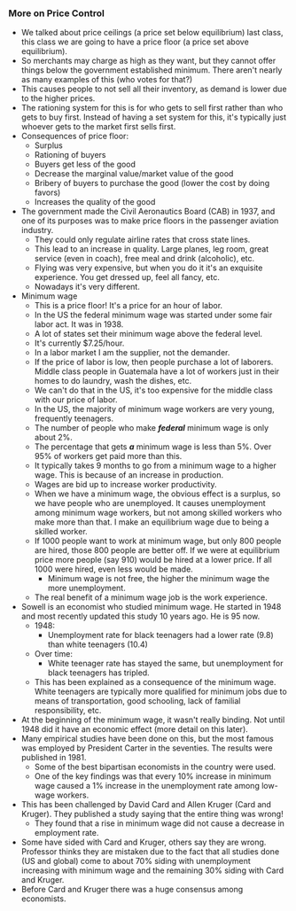 ### More on Price Control
- We talked about price ceilings (a price set below equilibrium) last class, this class we are going to have a price floor (a price set above equilibrium).
- So merchants may charge as high as they want, but they cannot offer things below the government established minimum. There aren't nearly as many examples of this (who votes for that?)
- This causes people to not sell all their inventory, as demand is lower due to the higher prices. 
- The rationing system for this is for who gets to sell first rather than who gets to buy first. Instead of having a set system for this, it's typically just whoever gets to the market first sells first.
- Consequences of price floor:
	- Surplus
	- Rationing of buyers
	- Buyers get less of the good
	- Decrease the marginal value/market value of the good
	- Bribery of buyers to purchase the good (lower the cost by doing favors)
	- Increases the quality of the good
- The government made the Civil Aeronautics Board (CAB) in 1937, and one of its purposes was to make price floors in the passenger aviation industry.
	- They could only regulate airline rates that cross state lines.
	- This lead to an increase in quality. Large planes, leg room, great service (even in coach), free meal and drink (alcoholic), etc.
	- Flying was very expensive, but when you do it it's an exquisite experience. You get dressed up, feel all fancy, etc.
	- Nowadays it's very different.
- Minimum wage
	- This is a price floor! It's a price for an hour of labor.
	- In the US the federal minimum wage was started under some fair labor act. It was in 1938.
	- A lot of states set their minimum wage above the federal level.
	- It's currently $7.25/hour.
	- In a labor market I am the supplier, not the demander.
	- If the price of labor is low, then people purchase a lot of laborers. Middle class people in Guatemala have a lot of workers just in their homes to do laundry, wash the dishes, etc. 
	- We can't do that in the US, it's too expensive for the middle class with our price of labor.
	- In the US, the majority of minimum wage workers are very young, frequently teenagers. 
	- The number of people who make ***federal*** minimum wage is only about 2%.
	- The percentage that gets ***a*** minimum wage is less than 5%. Over 95% of workers get paid more than this.
	- It typically takes 9 months to go from a minimum wage to a higher wage. This is because of an increase in production.
	- Wages are bid up to increase worker productivity.
	- When we have a minimum wage, the obvious effect is a surplus, so we have people who are unemployed. It causes unemployment among minimum wage workers, but not among skilled workers who make more than that. I make an equilibrium wage due to being a skilled worker.
	- If 1000 people want to work at minimum wage, but only 800 people are hired, those 800 people are better off. If we were at equilibrium price more people (say 910) would be hired at a lower price. If all 1000 were hired, even less would be made. 
		- Minimum wage is not free, the higher the minimum wage the more unemployment.
	- The real benefit of a minimum wage job is the work experience.
- Sowell is an economist who studied minimum wage. He started in 1948 and most recently updated this study 10 years ago. He is 95 now.
	- 1948:
		- Unemployment rate for black teenagers had a lower rate (9.8) than white teenagers (10.4)
	- Over time:
		- White teenager rate has stayed the same, but unemployment for black teenagers has tripled.
	- This has been explained as a consequence of the minimum wage. White teenagers are typically more qualified for minimum jobs due to means of transportation, good schooling, lack of familial responsibility, etc.
- At the beginning of the minimum wage, it wasn't really binding. Not until 1948 did it have an economic effect (more detail on this later).
- Many empirical studies have been done on this, but the most famous was employed by President Carter in the seventies. The results were published in 1981. 
	- Some of the best bipartisan economists in the country were used.
	- One of the key findings was that every 10% increase in minimum wage caused a 1% increase in the unemployment rate among low-wage workers.
- This has been challenged by David Card and Allen Kruger (Card and Kruger). They published a study saying that the entire thing was wrong!
	- They found that a rise in minimum wage did not cause a decrease in employment rate.
- Some have sided with Card and Kruger, others say they are wrong. Professor thinks they are mistaken due to the fact that all studies done (US and global) come to about 70% siding with unemployment increasing with minimum wage and the remaining 30% siding with Card and Kruger.
- Before Card and Kruger there was a huge consensus among economists.